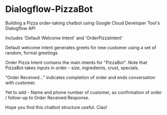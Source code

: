 # Dialogflow-PizzaBot
Building a Pizza order-taking chatbot using Google Cloud Developer Tool's Dialogflow API

Includes 'Default Welcome Intent' and 'OrderPizzaIntent'

Default welcome intent generates greets for new customer using a set of random, formal greetings

Order Pizza Intent contains the main intents for "PizzaBot". 
Note that PizzaBot takes inputs in order - size, ingredients, crust, specials.

"Order Received..." indicates completion of order and ends conversation with customer.

Yet to add - Name and phone number of customer, as confirmation of order / follow-up to Order Received Response.

Hope you find this chatbot structure useful. Ciao!
